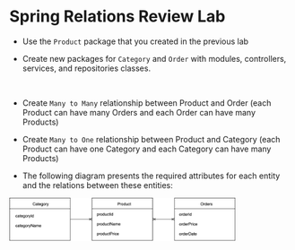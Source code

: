 # Spring Relations Review Lab

* Use the `Product` package that you created in the previous lab

* Create new packages for `Category` and `Order` with modules, controllers, services, and repositories classes. 

<br>

*  Create `Many to Many` relationship between Product and Order (each Product can have many Orders and each Order can have many Products)

* Create `Many to One` relationship between Product and Category (each Product can have one Category and each Category can have many Products)


* The following diagram presents the required attributes for each entity and the relations between these entities:

<img src="ERD.png" width="80%">


